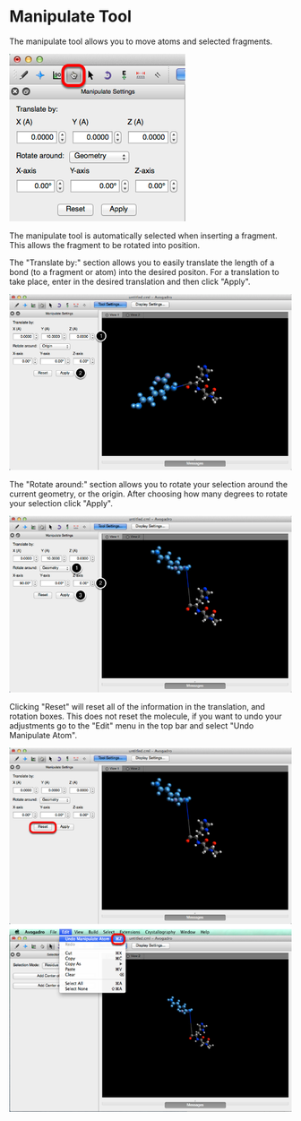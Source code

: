 # Manipulate Tool

The manipulate tool allows you to move atoms and selected fragments.

![](../../_static/520ebec1-6470-4f93-af26-c94ac5ea6f9d.png)

The manipulate tool is automatically selected when inserting a fragment. This allows the fragment to be rotated into position.

The "Translate by:" section allows you to easily translate the length of a bond \(to a fragment or atom\) into the desired positon. For a translation to take place, enter in the desired translation and then click "Apply".

![](../../_static/0f89679e-9bee-4005-8793-fc96682ecd34.png)

The "Rotate around:" section allows you to rotate your selection around the current geometry, or the origin. After choosing how many degrees to rotate your selection click "Apply".

![](../../_static/14c1bee4-7288-4fa7-8660-d9fc58578631.png)

Clicking "Reset" will reset all of the information in the translation, and rotation boxes. This does not reset the molecule, if you want to undo your adjustments go to the "Edit" menu in the top bar and select "Undo Manipulate Atom".

![](../../_static/e711ffa1-6a52-4748-af42-e734581bf36b.png)

